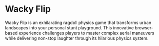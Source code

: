 # Wacky Flip

Wacky Flip is an exhilarating ragdoll physics game that transforms urban landscapes into your personal stunt playground. This innovative browser-based experience challenges players to master complex aerial maneuvers while delivering non-stop laughter through its hilarious physics system. 
